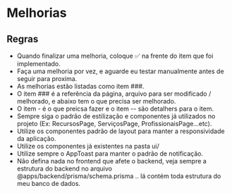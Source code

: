 # Melhorias

## Regras
- Quando finalizar uma melhoria, coloque ✅ na frente do item que foi implementado.
- Faça uma melhoria por vez, e aguarde eu testar manualmente antes de seguir para proxima.
- As melhorias estão listadas como item ###.
- O item ### é a referência da página, arquivo para ser modificado / melhorado, e abaixo tem o que precisa ser melhorado.
- O item - é o que preicsa fazer e o item -- são detalhers para o item.
- Sempre siga o padrão de estilização e componentes já utilizados no projeto (Ex: RecursosPage, ServiçosPage, ProfissionaisPage...etc).
- Utilize os componentes padrão de layout para manter a responsividade da aplicação.
- Utilize os componentes já existentes na pasta ui/
- Utilize sempre o AppToast para manter o padrão de notificação.
- Não defina nada no frontend que afete o backend, veja sempre a estrutura do backend no arquivo @apps/backend/prisma/schema.prisma .. lá contém toda estrutura do meu banco de dados.